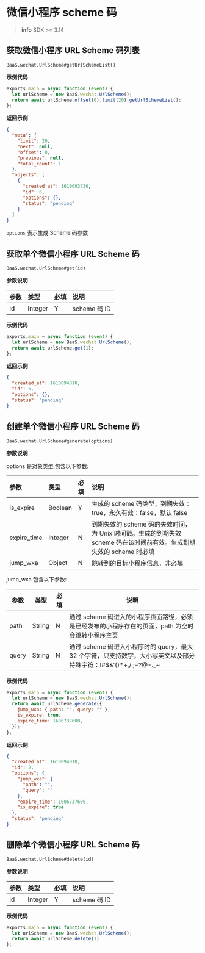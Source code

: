 # 微信小程序 scheme 码

> **info**
> SDK >= 3.14

## 获取微信小程序 URL Scheme 码列表

`BaaS.wechat.UrlScheme#getUrlSchemeList()`

**示例代码**

```javascript
exports.main = async function (event) {
  let urlScheme = new BaaS.wechat.UrlScheme();
  return await urlScheme.offset(0).limit(20).getUrlSchemeList();
};
```

**返回示例**

```json
{
  "meta": {
    "limit": 20,
    "next": null,
    "offset": 0,
    "previous": null,
    "total_count": 1
  },
  "objects": [
    {
      "created_at": 1610093736,
      "id": 6,
      "options": {},
      "status": "pending"
    }
  ]
}
```

`options` 表示生成 Scheme 码参数

## 获取单个微信小程序 URL Scheme 码

`BaaS.wechat.UrlScheme#get(id)`

**参数说明**

| 参数 | 类型    | 必填 | 说明         |
| :--- | :------ | :--- | :----------- |
| id   | Integer | Y    | scheme 码 ID |

**示例代码**

```javascript
exports.main = async function (event) {
  let urlScheme = new BaaS.wechat.UrlScheme();
  return await urlScheme.get(1);
};
```

**返回示例**

```json
{
  "created_at": 1610094018,
  "id": 5,
  "options": {},
  "status": "pending"
}
```

## 创建单个微信小程序 URL Scheme 码

`BaaS.wechat.UrlScheme#generate(options)`

**参数说明**

options 是对象类型,包含以下参数:

| 参数        | 类型    | 必填 | 说明                                                                                                                 |
| :---------- | :------ | :--- | :------------------------------------------------------------------------------------------------------------------- |
| is_expire   | Boolean | Y    | 生成的 scheme 码类型，到期失效：true，永久有效：false，默认 false                                                    |
| expire_time | Integer | N    | 到期失效的 scheme 码的失效时间，为 Unix 时间戳。生成的到期失效 scheme 码在该时间前有效。生成到期失效的 scheme 时必填 |
| jump_wxa    | Object  | N    | 跳转到的目标小程序信息，非必填                                                                                       |

jump_wxa 包含以下参数:

| 参数  | 类型   | 必填 | 说明                                                                                                               |
| ----- | ------ | ---- | ------------------------------------------------------------------------------------------------------------------ |
| path  | String | N    | 通过 scheme 码进入的小程序页面路径，必须是已经发布的小程序存在的页面，path 为空时会跳转小程序主页                  |
| query | String | N    | 通过 scheme 码进入小程序时的 query，最大 32 个字符，只支持数字，大小写英文以及部分特殊字符：!#$&'()\*+,/:;=?@-.\_~ |

**示例代码**

```javascript
exports.main = async function (event) {
  let urlScheme = new BaaS.wechat.UrlScheme();
  return await urlScheme.generate({
    jump_wxa: { path: "", query: "" },
    is_expire: true,
    expire_time: 1606737600,
  });
};
```

**返回示例**

```json
{
  "created_at": 1610094010,
  "id": 2,
  "options": {
    "jump_wxa": {
      "path": "",
      "query": ""
    },
    "expire_time": 1606737600,
    "is_expire": true
  },
  "status": "pending"
}
```

## 删除单个微信小程序 URL Scheme 码

`BaaS.wechat.UrlScheme#delete(id)`

**参数说明**

| 参数 | 类型    | 必填 | 说明         |
| :--- | :------ | :--- | :----------- |
| id   | Integer | Y    | scheme 码 ID |

**示例代码**

```javascript
exports.main = async function (event) {
  let urlScheme = new BaaS.wechat.UrlScheme();
  return await urlScheme.delete(1)
};
```
